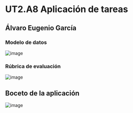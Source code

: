 # UT2.A8 Aplicación de tareas

## Álvaro Eugenio García

### Modelo de datos
![image](https://github.com/user-attachments/assets/60f86d44-7b0d-4d82-99e5-13ff7deb237d)

### Rúbrica de evaluación
![image](https://github.com/user-attachments/assets/38c4de7f-e4bb-4a70-8a15-c731eefff91f)

## Boceto de la aplicación
![image](https://github.com/user-attachments/assets/e53b032c-5bb1-4c76-9f1b-7f5c49f6c7f5)



